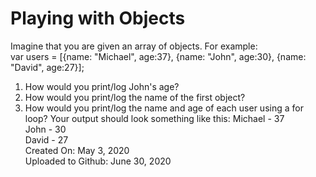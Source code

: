 # Playing with Objects
Imagine that you are given an array of objects. For example:\
var users = [{name: "Michael", age:37}, {name: "John", age:30}, {name: "David", age:27}];
1. How would you print/log John's age?
2. How would you print/log the name of the first object?
3. How would you print/log the name and age of each user using a for loop?  Your output should look something like this:
Michael - 37\
John - 30\
David - 27\
Created On: May 3, 2020\
Uploaded to Github: June 30, 2020

